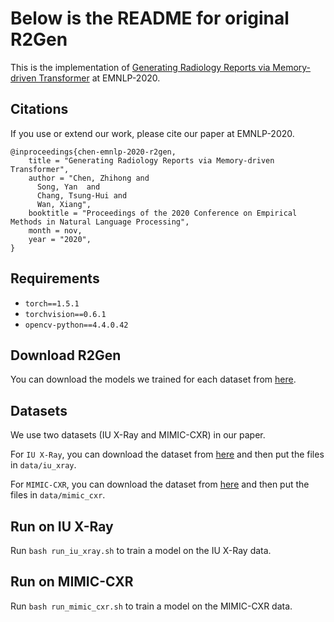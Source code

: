 # Below is the README for original R2Gen

This is the implementation of [Generating Radiology Reports via Memory-driven Transformer](https://arxiv.org/pdf/2010.16056.pdf) at EMNLP-2020.

## Citations

If you use or extend our work, please cite our paper at EMNLP-2020.
```
@inproceedings{chen-emnlp-2020-r2gen,
    title = "Generating Radiology Reports via Memory-driven Transformer",
    author = "Chen, Zhihong and
      Song, Yan  and
      Chang, Tsung-Hui and
      Wan, Xiang",
    booktitle = "Proceedings of the 2020 Conference on Empirical Methods in Natural Language Processing",
    month = nov,
    year = "2020",
}
```

## Requirements

- `torch==1.5.1`
- `torchvision==0.6.1`
- `opencv-python==4.4.0.42`


## Download R2Gen
You can download the models we trained for each dataset from [here](https://github.com/cuhksz-nlp/R2Gen/blob/main/data/r2gen.md).

## Datasets
We use two datasets (IU X-Ray and MIMIC-CXR) in our paper.

For `IU X-Ray`, you can download the dataset from [here](https://drive.google.com/file/d/1c0BXEuDy8Cmm2jfN0YYGkQxFZd2ZIoLg/view?usp=sharing) and then put the files in `data/iu_xray`.

For `MIMIC-CXR`, you can download the dataset from [here](https://drive.google.com/file/d/1DS6NYirOXQf8qYieSVMvqNwuOlgAbM_E/view?usp=sharing) and then put the files in `data/mimic_cxr`.

## Run on IU X-Ray

Run `bash run_iu_xray.sh` to train a model on the IU X-Ray data.

## Run on MIMIC-CXR

Run `bash run_mimic_cxr.sh` to train a model on the MIMIC-CXR data.
